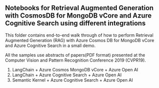## Notebooks for Retrieval Augmented Generation with CosmosDB for MongoDB vCore and Azure Cognitive Search  using different integrations
This folder contains end-to-end walk through of how to perform 
Retrieval Augmented Generation (RAG) with Azure Cosmos DB for MongoDB 
vCore and Azure Cognitive Search in a small demo. 

All the samples use abstracts of papers(PDF format) presented at 
the Computer Vision and Pattern Recognition Conference 2019 (CVPR19). 

1. LangChain + Azure Cosmos MongoDB vCore + Azure Open AI 
2. LangChain + Azure Cognitive Search + Azure Open AI
3. Semantic Kernel + Azure Cognitive Search + Azure Open AI 
